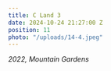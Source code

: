 ```yaml
---
title: C Land 3
date: 2024-10-24 21:27:00 Z
position: 11
photo: "/uploads/14-4.jpeg"
---
```


*2022, Mountain Gardens*